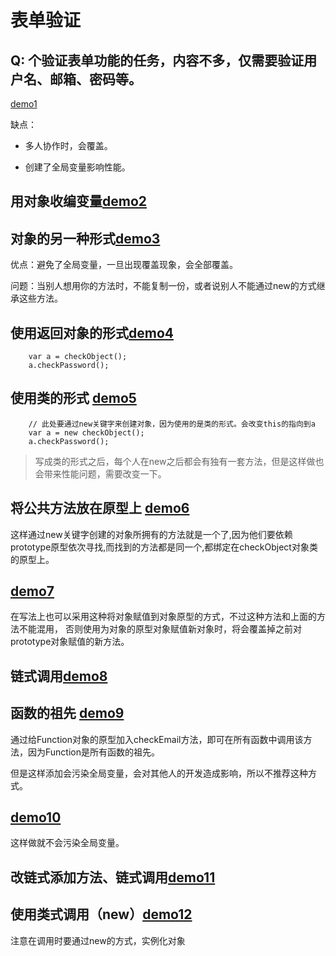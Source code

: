 # 表单验证

## Q: 个验证表单功能的任务，内容不多，仅需要验证用户名、邮箱、密码等。

[demo1](https://jsfiddle.net/t7pb27sk/1/)

缺点：

- 多人协作时，会覆盖。

- 创建了全局变量影响性能。

## 用对象收编变量[demo2](https://jsfiddle.net/t7pb27sk/2/)

## 对象的另一种形式[demo3](https://jsfiddle.net/t7pb27sk/3/)

优点：避免了全局变量，一旦出现覆盖现象，会全部覆盖。

问题：当别人想用你的方法时，不能复制一份，或者说别人不能通过new的方式继承这些方法。

## 使用返回对象的形式[demo4](https://jsfiddle.net/t7pb27sk/6/)

```
    var a = checkObject();
    a.checkPassword();
```

## 使用类的形式 [demo5](https://jsfiddle.net/t7pb27sk/5/)

```
    // 此处要通过new关键字来创建对象，因为使用的是类的形式。会改变this的指向到a
    var a = new checkObject();
    a.checkPassword();
```

> 写成类的形式之后，每个人在new之后都会有独有一套方法，但是这样做也会带来性能问题，需要改变一下。


## 将公共方法放在原型上 [demo6](https://jsfiddle.net/t7pb27sk/7/)

这样通过new关键字创建的对象所拥有的方法就是一个了,因为他们要依赖prototype原型依次寻找,而找到的方法都是同一个,都绑定在checkObject对象类的原型上。

## [demo7](https://jsfiddle.net/t7pb27sk/8/)

在写法上也可以采用这种将对象赋值到对象原型的方式，不过这种方法和上面的方法不能混用， 否则使用为对象的原型对象赋值新对象时，将会覆盖掉之前对prototype对象赋值的新方法。

## 链式调用[demo8](https://jsfiddle.net/t7pb27sk/9/)

## 函数的祖先 [demo9](https://jsfiddle.net/t7pb27sk/11/)

通过给Function对象的原型加入checkEmail方法，即可在所有函数中调用该方法，因为Function是所有函数的祖先。

但是这样添加会污染全局变量，会对其他人的开发造成影响，所以不推荐这种方式。

## [demo10](https://jsfiddle.net/t7pb27sk/12/)

这样做就不会污染全局变量。
## 改链式添加方法、链式调用[demo11](https://jsfiddle.net/t7pb27sk/13/)

## 使用类式调用（new）[demo12](https://jsfiddle.net/t7pb27sk/14/)

注意在调用时要通过new的方式，实例化对象
